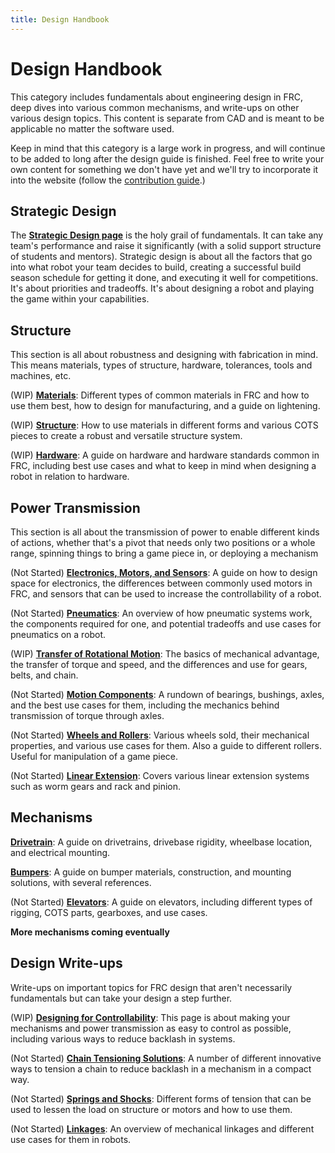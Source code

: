```yaml
---
title: Design Handbook
---
```


# Design Handbook
This category includes fundamentals about engineering design in FRC, deep dives into various common mechanisms, and write-ups on other various design topics. This content is separate from CAD and is meant to be applicable no matter the software used. 

Keep in mind that this category is a large work in progress, and will continue to be added to long after the design guide is finished. Feel free to write your own content for something we don't have yet and we'll try to incorporate it into the website (follow the [contribution guide](../contribution/methodsOfContributing.md).)

## Strategic Design

The [**Strategic Design page**](strategicDesign.md) is the holy grail of fundamentals. It can take any team's performance and raise it significantly (with a solid support structure of students and mentors). Strategic design is about all the factors that go into what robot your team decides to build, creating a successful build season schedule for getting it done, and executing it well for competitions. It's about priorities and tradeoffs. It's about designing a robot and playing the game within your capabilities. 

## Structure
This section is all about robustness and designing with fabrication in mind. This means materials, types of structure, hardware, tolerances, tools and machines, etc.

(WIP) [**Materials**](structure/materials.md): Different types of common materials in FRC and how to use them best, how to design for manufacturing, and a guide on lightening.

(WIP) [**Structure**](structure/structure.md): How to use materials in different forms and various COTS pieces to create a robust and versatile structure system.

(WIP) [**Hardware**](structure/hardware.md): A guide on hardware and hardware standards common in FRC, including best use cases and what to keep in mind when designing a robot in relation to hardware.


## Power Transmission
This section is all about the transmission of power to enable different kinds of actions, whether that's a pivot that needs only two positions or a whole range, spinning things to bring a game piece in, or deploying a mechanism

(Not Started) [**Electronics, Motors, and Sensors**](power-transmission/electronics-motors-sensors.md): A guide on how to design space for electronics, the differences between commonly used motors in FRC, and sensors that can be used to increase the controllability of a robot.

(Not Started) [**Pneumatics**](power-transmission/pneumatics.md): An overview of how pneumatic systems work, the components required for one, and potential tradeoffs and use cases for pneumatics on a robot.

(WIP) [**Transfer of Rotational Motion**](power-transmission/rotation.md): The basics of mechanical advantage, the transfer of torque and speed, and the differences and use for gears, belts, and chain.

(Not Started) [**Motion Components**](power-transmission/motion-components.md): A rundown of bearings, bushings, axles, and the best use cases for them, including the mechanics behind transmission of torque through axles.

(Not Started) [**Wheels and Rollers**](power-transmission/wheels-rollers.md): Various wheels sold, their mechanical properties, and various use cases for them. Also a guide to different rollers. Useful for manipulation of a game piece.

(Not Started) [**Linear Extension**](power-transmission/linear-extension.md): Covers various linear extension systems such as worm gears and rack and pinion.


## Mechanisms

[**Drivetrain**](mechanisms/drivetrain.md): A guide on drivetrains, drivebase rigidity, wheelbase location, and electrical mounting.

[**Bumpers**](mechanisms/bumpers.md): A guide on bumper materials, construction, and mounting solutions, with several references.

(Not Started) [**Elevators**](mechanisms/elevators.md): A guide on elevators, including different types of rigging, COTS parts, gearboxes, and use cases.

**More mechanisms coming eventually**

## Design Write-ups
Write-ups on important topics for FRC design that aren't necessarily fundamentals but can take your design a step further.

(WIP) [**Designing for Controllability**](design-writeups/DFC.md): This page is about making your mechanisms and power transmission as easy to control as possible, including various ways to reduce backlash in systems.

(Not Started) [**Chain Tensioning Solutions**](design-writeups/chainTensioning.md): A number of different innovative ways to tension a chain to reduce backlash in a mechanism in a compact way.

(Not Started) [**Springs and Shocks**](design-writeups/springs-shocks.md): Different forms of tension that can be used to lessen the load on structure or motors and how to use them.

(Not Started) [**Linkages**](design-writeups/linkages.md): An overview of mechanical linkages and different use cases for them in robots.

<br>